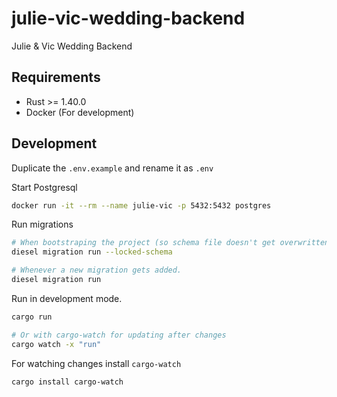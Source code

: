 # julie-vic-wedding-backend

Julie & Vic Wedding Backend

## Requirements

- Rust >= 1.40.0
- Docker (For development)

## Development

Duplicate the `.env.example` and rename it as `.env`

Start Postgresql

```sh
docker run -it --rm --name julie-vic -p 5432:5432 postgres
```

Run migrations

```sh
# When bootstraping the project (so schema file doesn't get overwritten)
diesel migration run --locked-schema

# Whenever a new migration gets added.
diesel migration run

```

Run in development mode.

```sh
cargo run

# Or with cargo-watch for updating after changes
cargo watch -x "run"
```

For watching changes install `cargo-watch`

```sh
cargo install cargo-watch
```
